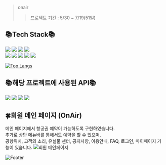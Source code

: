 > onair  
>> 프로젝트 기간 : 5/30 ~ 7/19(51일)

## 📚Tech Stack📚  
<img src="https://img.shields.io/badge/Oracle SQL-F80000?style=flat-square&logo=Oracle&logoColor=white"/> <img src="https://img.shields.io/badge/Spring Boot-6DB33F?style=flat-square&logo=Spring Boot&logoColor=white"/> <img src="https://img.shields.io/badge/Bootstrap-7952B3?style=flat-square&logo=Bootstrap&logoColor=white"/> <img src="https://img.shields.io/badge/Apache Tomcat-F8DC75?style=flat-square&logo=Apache Tomcat&logoColor=white"/>  
<img src="https://img.shields.io/badge/Java-181717?style=flat-square"/> <img src="https://img.shields.io/badge/HTML5-F7DF1E?style=flat-square&logo=HTML5&logoColor=white"/> <img src="https://img.shields.io/badge/CSS3-E34F26?style=flat-square&logo=CSS3&logoColor=white"/> <img src="https://img.shields.io/badge/JavaScript-F7DF1E?style=flat-square&logo=JavaScript&logoColor=white"/> <img src="https://img.shields.io/badge/GitHub-181717?style=flat-square&logo=GitHub&logoColor=white"/>

[![Top Langs](https://github-readme-stats.vercel.app/api/top-langs/?username=Runu09)](https://github.com/Runu09/github-readme-stats)   

## 📚해당 프로젝트에 사용된 API📚  
<img src="https://img.shields.io/badge/Kakao Map API-FFCD00?style=flat-square&logo=Kakao&logoColor=black"/>
<img src="https://img.shields.io/badge/국내항공정보 API-000000?style=flat-square"/>
<img src="https://img.shields.io/badge/Duam 우편번호 API-FFCD00?style=flat-square&logo=Kakao&logoColor=black"/>
<img src="https://img.shields.io/badge/국내항공정보 API-000000?style=flat-square"/>

## 🍀회원 메인 페이지 (OnAir)  
메인 페이지에서 항공권 예약이 가능하도록 구현하였습니다.   
추가로 상단 메뉴바를 통해서도 예약을 할 수 있으며,   
공항위치, 고객의 소리, 유실물 센터, 공지사항, 이용안내, FAQ, 로그인, 마이페이지 기능이 있습니다.
![회원 메인페이지](https://user-images.githubusercontent.com/88878686/179890980-0411b122-147e-4798-8b69-031267a47db6.jpg)   

![Footer](https://capsule-render.vercel.app/api?type=waving&color=auto&height=200&width=1100&section=footer)   
